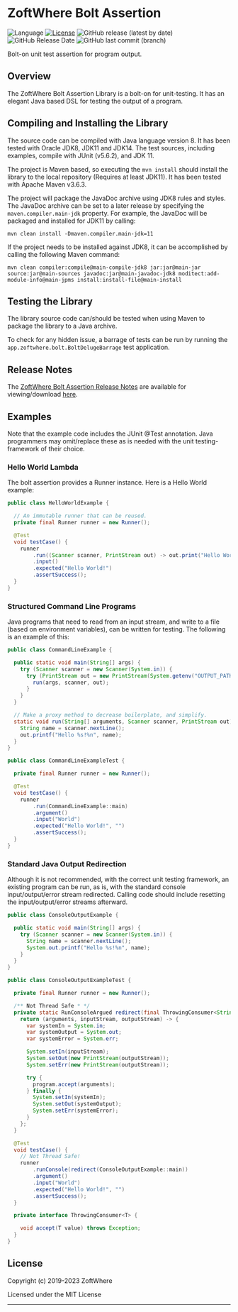 # ZoftWhere Bolt Assertion

![Language](https://img.shields.io/github/languages/top/ZoftWhere/bolt-assertion)
[![License](https://img.shields.io/github/license/ZoftWhere/bolt-assertion)](https://github.com/ZoftWhere/bolt-assertion/blob/master/license.txt)
![GitHub release (latest by date)](https://img.shields.io/github/v/release/ZoftWhere/bolt-assertion)
![GitHub Release Date](https://img.shields.io/github/release-date/ZoftWhere/bolt-assertion)
![GitHub last commit (branch)](https://img.shields.io/github/last-commit/ZoftWhere/bolt-assertion/master?label=master%20updated)

Bolt-on unit test assertion for program output.

## Overview

The ZoftWhere Bolt Assertion Library is a bolt-on for unit-testing. It has an elegant Java based DSL for testing the
output of a program.

## Compiling and Installing the Library

The source code can be compiled with Java language version 8. It has been tested with Oracle JDK8, JDK11 and JDK14. The
test sources, including examples, compile with JUnit \(v5.6.2\), and JDK 11.

The project is Maven based, so executing the ```mvn install``` should install the library to the local repository
\(Requires at least JDK11\). It has been tested with Apache Maven v3.6.3.

The project will package the JavaDoc archive using JDK8 rules and styles. The JavaDoc archive can be set to a later
release by specifying the ```maven.compiler.main-jdk``` property. For example, the JavaDoc will be packaged and
installed for JDK11 by calling:

``` shell script
mvn clean install -Dmaven.compiler.main-jdk=11
```

If the project needs to be installed against JDK8, it can be accomplished by calling the following Maven command:

``` shell script
mvn clean compiler:compile@main-compile-jdk8 jar:jar@main-jar source:jar@main-sources javadoc:jar@main-javadoc-jdk8 moditect:add-module-info@main-jpms install:install-file@main-install
```

## Testing the Library

The library source code can/should be tested when using Maven to package the library to a Java archive.

To check for any hidden issue, a barrage of tests can be run by running the `app.zoftwhere.bolt.BoltDelugeBarrage` test
application.

## Release Notes

The [ZoftWhere Bolt Assertion Release Notes](/main-github/release-notes) are available for
viewing/download [here](/main-github/release-notes).

## Examples

Note that the example code includes the JUnit @Test annotation. Java programmers may omit/replace these as is needed
with the unit testing-framework of their choice.

### Hello World Lambda

The bolt assertion provides a Runner instance. Here is a Hello World example:

```java
public class HelloWorldExample {

  // An immutable runner that can be reused.
  private final Runner runner = new Runner();

  @Test
  void testCase() {
    runner
        .run((Scanner scanner, PrintStream out) -> out.print("Hello World!"))
        .input()
        .expected("Hello World!")
        .assertSuccess();
  }
}
```

### Structured Command Line Programs

Java programs that need to read from an input stream, and write to a file \(based on environment variables\), can be
written for testing. The following is an example of this:

```java
public class CommandLineExample {

  public static void main(String[] args) {
    try (Scanner scanner = new Scanner(System.in)) {
      try (PrintStream out = new PrintStream(System.getenv("OUTPUT_PATH"))) {
        run(args, scanner, out);
      }
    }
  }

  // Make a proxy method to decrease boilerplate, and simplify.
  static void run(String[] arguments, Scanner scanner, PrintStream out) {
    String name = scanner.nextLine();
    out.printf("Hello %s!%n", name);
  }
}
```

```java
public class CommandLineExampleTest {

  private final Runner runner = new Runner();

  @Test
  void testCase() {
    runner
        .run(CommandLineExample::main)
        .argument()
        .input("World")
        .expected("Hello World!", "")
        .assertSuccess();
  }
}
```

### Standard Java Output Redirection

Although it is not recommended, with the correct unit testing framework, an existing program can be run, as is, with the
standard console input/output/error stream redirected. Calling code should include resetting the input/output/error
streams afterward.

```java
public class ConsoleOutputExample {

  public static void main(String[] args) {
    try (Scanner scanner = new Scanner(System.in)) {
      String name = scanner.nextLine();
      System.out.printf("Hello %s!%n", name);
    }
  }
}
```

```java
public class ConsoleOutputExampleTest {

  private final Runner runner = new Runner();

  /** Not Thread Safe * */
  private static RunConsoleArgued redirect(final ThrowingConsumer<String[]> program) {
    return (arguments, inputStream, outputStream) -> {
      var systemIn = System.in;
      var systemOutput = System.out;
      var systemError = System.err;

      System.setIn(inputStream);
      System.setOut(new PrintStream(outputStream));
      System.setErr(new PrintStream(outputStream));

      try {
        program.accept(arguments);
      } finally {
        System.setIn(systemIn);
        System.setOut(systemOutput);
        System.setErr(systemError);
      }
    };
  }

  @Test
  void testCase() {
    // Not Thread Safe!
    runner
        .runConsole(redirect(ConsoleOutputExample::main))
        .argument()
        .input("World")
        .expected("Hello World!", "")
        .assertSuccess();
  }

  private interface ThrowingConsumer<T> {

    void accept(T value) throws Exception;
  }
}
```

## License

Copyright (c) 2019-2023 ZoftWhere

Licensed under the MIT License

------